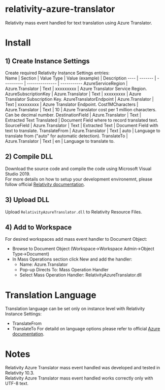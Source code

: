 # relativity-azure-translator
Relativity mass event handled for text translation using Azure Translator.

# Install
## 1) Create Instance Settings
Create required Relativity Instance Settings entries:  
Name | Section | Value Type | Value (example) | Description
---- | ------- | ---------- | --------------- | -----------
AzureServiceRegion | Azure.Translator | Text | xxxxxxxxx | Azure Translator Service Region.
AzureSubscriptionKey | Azure.Translator | Text | xxxxxxxxx | Azure Translator Subscription Key.
AzureTranslatorEndpoint | Azure.Translator | Text | xxxxxxxxx | Azure Translator Endpoint.
Cost1MCharacters | Azure.Translator | Text | 10 | Azure Translator cost per 1 million characters. Can be decimal number.
DestinationField | Azure.Translator | Text | Extracted Text Translated | Document Field where to record translated text.
SourceField | Azure.Translator | Text | Extracted Text | Document Field with text to translate.
TranslateFrom | Azure.Translator | Text | auto | Language to translate from ("auto" for automatic detection).
TranslateTo | Azure.Translator | Text | en | Language to translate to.

## 2) Compile DLL
Download the source code and compile the code using Microsoft Visual Studio 2019.  
For more details on how to setup your development environemnt, please follow official [Relativity documentation](https://platform.relativity.com/10.3/index.htm#Relativity_Platform/Setting_up_your_development_environment.htm).

## 3) Upload DLL
Upload `RelativityAzureTranslator.dll` to Relativity Resource Files.

## 4) Add to Workspace
For desired workspaces add mass event handler to Document Object:
* Browse to Document Object (Workspace->Workspace Admin->Object Type->Document)
* In Mass Operations section click New and add the handler:
  * Name: Azure.Translator
  * Pop-up Directs To: Mass Operation Handler
  * Select Mass Operation Handler: RelativityAzureTranslator.dll

# Translation Language
Translation language can be set only on instance level with Relativity Instance Settings:
* TranslateFrom
* TranslateTo
For detaild on language options please refer to official [Azure documentation](https://docs.microsoft.com/en-us/azure/cognitive-services/translator/language-support).

# Notes
Relativity Azure Translator mass event handled was developed and tested in Relativity 10.3.  
Relativity Azure Translator mass event handled works correctly only with UTF-8 text.
